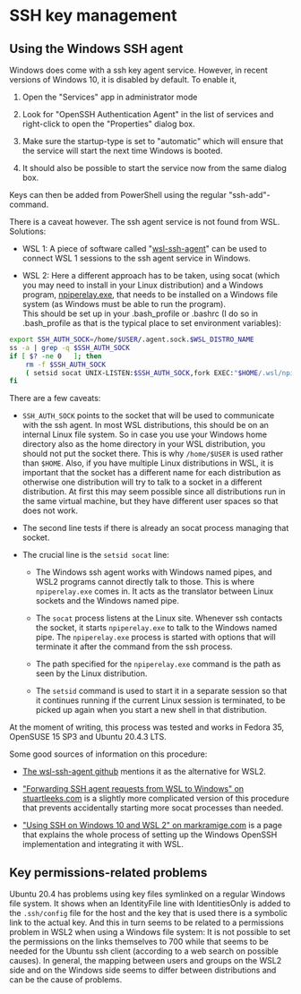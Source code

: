 # SSH key management

## Using the Windows SSH agent

Windows does come with a ssh key agent service. However, in recent
versions of Windows 10, it is disabled by default. To enable it,

1.  Open the "Services" app in administrator mode

2.  Look for "OpenSSH Authentication Agent" in the list of services and
    right-click to open the "Properties" dialog box.

3.  Make sure the startup-type is set to "automatic" which will ensure
    that the service will start the next time Windows is booted.

4.  It should also be possible to start the service now from the same
    dialog box.

Keys can then be added from PowerShell using the regular
"ssh-add"-command.

There is a caveat however. The ssh agent service is not found from WSL.
Solutions:

-   WSL 1: A piece of software called
    "[wsl-ssh-agent](https://github.com/rupor-github/wsl-ssh-agent)" can
    be used to connect WSL 1 sessions to the ssh agent service in
    Windows.

-   WSL 2: Here a different approach has to be taken, using socat (which
    you may need to install in your Linux distribution) and a Windows
    program, [npiperelay.exe](https://github.com/jstarks/npiperelay),
    that needs to be installed on a Windows file system (as Windows must
    be able to run the program).\
    This should be set up in your .bash_profile or .bashrc (I do so in
    .bash_profile as that is the typical place to set environment
    variables):

``` bash
export SSH_AUTH_SOCK=/home/$USER/.agent.sock.$WSL_DISTRO_NAME
ss -a | grep -q $SSH_AUTH_SOCK
if [ $? -ne 0   ]; then
    rm -f $SSH_AUTH_SOCK
    ( setsid socat UNIX-LISTEN:$SSH_AUTH_SOCK,fork EXEC:"$HOME/.wsl/npiperelay.exe -ei -s //./pipe/openssh-ssh-agent",nofork & ) >/dev/null 2>&1
fi
```

There are a few caveats:

-   `SSH_AUTH_SOCK` points to the socket that will be used to communicate
    with the ssh agent. In most WSL distributions, this should be on an
    internal Linux file system. So in case you use your Windows home
    directory also as the home directory in your WSL distribution, you
    should not put the socket there. This is why `/home/$USER` is used
    rather than `$HOME`. Also, if you have multiple Linux distributions
    in WSL, it is important that the socket has a different name for
    each distribution as otherwise one distribution will try to talk to
    a socket in a different distribution. At first this may seem
    possible since all distributions run in the same virtual machine,
    but they have different user spaces so that does not work.

-   The second line tests if there is already an socat process managing
    that socket.

-   The crucial line is the `setsid socat` line:

    -   The Windows ssh agent works with Windows named pipes, and WSL2
        programs cannot directly talk to those. This is where
        `npiperelay.exe` comes in. It acts as the translator between Linux
        sockets and the Windows named pipe.

    -   The `socat` process listens at the Linux site. Whenever ssh
        contacts the socket, it starts `npiperelay.exe` to talk to the
        Windows named pipe. The `npiperelay.exe` process is started with
        options that will terminate it after the command from the ssh
        process.

    -   The path specified for the `npiperelay.exe` command is the path as
        seen by the Linux distribution.

    -   The `setsid` command is used to start it in a separate session so
        that it continues running if the current Linux session is
        terminated, to be picked up again when you start a new shell in
        that distribution.

At the moment of writing, this process was tested and works in Fedora
35, OpenSUSE 15 SP3 and Ubuntu 20.4.3 LTS. 

Some good sources of information on this procedure:

-   [The wsl-ssh-agent
    github](https://github.com/rupor-github/wsl-ssh-agent) mentions it
    as the alternative for WSL2.

-   ["Forwarding SSH agent requests from WSL to Windows" on
    stuartleeks.com](https://stuartleeks.com/posts/wsl-ssh-key-forward-to-windows/)
    is a slightly more complicated version of this procedure that
    prevents accidentally starting more socat processes than needed.

-   ["Using SSH on Windows 10 and WSL 2" on
    markramige.com](https://markramige.com/posts/using-ssh-on-windows-10-and-wsl-2/)
    is a page that explains the whole process of setting up the Windows
    OpenSSH implementation and integrating it with WSL.

## Key permissions-related problems

Ubuntu 20.4 has problems using key files symlinked on a regular Windows
file system. It shows when an IdentityFile line with IdentitiesOnly is added to the
`.ssh/config` file for the host and the key that is used there is a
symbolic link to the actual key. And this in turn seems to be related to
a permissions problem in WSL2 when using a Windows file system: It is not
possible to set the permissions on the links themselves to 700 while
that seems to be needed for the Ubuntu ssh client (according to a web
search on possible causes). In general, the mapping between users and
groups on the WSL2 side and on the Windows side seems to differ between
distributions and can be the cause of problems.
